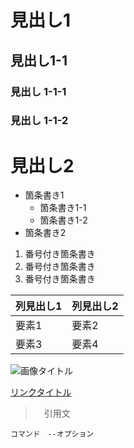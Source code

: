 <!-- 見出し （# の数で見出しレベル設定）-->
# 見出し1
## 見出し1-1
### 見出し 1-1-1
### 見出し 1-1-2
# 見出し2

<!-- 箇条書き (*、-、+ のいずれか、タブでレベル設定-->
* 箇条書き1
    * 箇条書き1-1
    * 箇条書き1-2
* 箇条書き2

<!-- 番号付き箇条書き -->
1. 番号付き箇条書き
2. 番号付き箇条書き
3. 番号付き箇条書き

<!-- テーブル -->
列見出し1|列見出し2
-|-
要素1|要素2
要素3|要素4

<!-- 画像リンク -->
![画像タイトル](./logo.jpg)

<!-- サイト リンク-->
[リンクタイトル](https://www.edifist.co.jp/)

<!-- 引用 -->
>　引用文

<!-- コマンド（`、~ で囲む） -->
`コマンド　--オプション`
